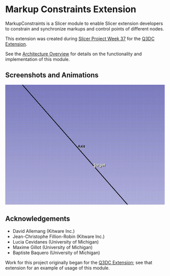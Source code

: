 # Markup Constraints Extension

MarkupConstraints is a Slicer module to enable Slicer extension developers to constrain 
and synchronize markups and control points of different nodes. 

This extension was created during [Slicer Project Week 37][pw37] for the [Q3DC Extension][q3dc].

See the [Architecture Overview][arch] for details on the functionality and implementation 
of this module. 

## Screenshots and Animations

![Sample.gif](./Docs/Sample.gif)

## Acknowledgements

- David Allemang (Kitware Inc.)
- Jean-Christophe Fillion-Robin (Kitware Inc.)
- Lucia Cevidanes (University of Michigan)
- Maxime Gillot (University of Michigan)
- Baptiste Baquero (University of Michigan)

Work for this project originally began for the [Q3DC Extension][q3dc]; see that extension 
for an example of usage of this module.

[q3dc]: https://github.com/DCBIA-OrthoLab/Q3DCExtension
[pw37]: https://projectweek.na-mic.org/PW37_2022_Virtual/Projects/MarkupConstraints/
[arch]: ./Docs/Architecture.md
